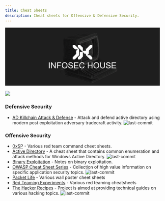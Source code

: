 ```yaml
---
title: Cheat Sheets
description: Cheat sheets for Offensive & Defensive Security.
---
```


![](/assets/headers/header-logo.png)

![](https://img.shields.io/badge/Tools%20%26%20Resources%20Available-8-757575?style=for-the-badge)

### Defensive Security

* [AD Killchain Attack & Defense](https://github.com/infosecn1nja/AD-Attack-Defense) - Attack and defend active directory using modern post exploitation adversary tradecraft activity. ![last-commit](https://img.shields.io/github/last-commit/infosecn1nja/AD-Attack-Defense?style=flat)

### Offensive Security

* [0xSP](https://0xsp.com/) - Various red team command cheet sheets. 
* [Active Directory](https://github.com/S1ckB0y1337/Active-Directory-Exploitation-Cheat-Sheet) - A cheat sheet that contains common enumeration and attack methods for Windows Active Directory. ![last-commit](https://img.shields.io/github/last-commit/S1ckB0y1337/Active-Directory-Exploitation-Cheat-Sheet?style=flat)
* [Binary Exploitation](https://ir0nstone.gitbook.io/notes/) - Notes on binary exploitation. 
* [OWASP Cheat Sheet Series](https://github.com/OWASP/CheatSheetSeries) - Collection of high value information on specific application security topics. ![last-commit](https://img.shields.io/github/last-commit/OWASP/CheatSheetSeries?style=flat)
* [Packet Life](https://packetlife.net/library/cheat-sheets/) - Various wall poster cheet sheets 
* [Red Teaming Experiments](https://www.ired.team/) - Various red teaming cheatsheets 
* [The Hacker Recipes](https://github.com/ShutdownRepo/The-Hacker-Recipes) - Project is aimed at providing technical guides on various hacking topics. ![last-commit](https://img.shields.io/github/last-commit/ShutdownRepo/The-Hacker-Recipes?style=flat)

